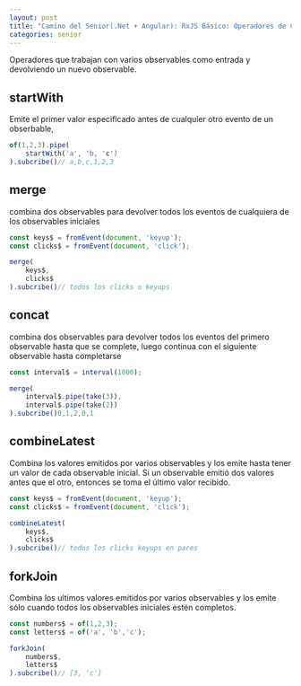 ```yaml
---
layout: post
title: "Camino del Senior(.Net + Angular): RxJS Básico: Operadores de Combinación"
categories: senior
---
```


Operadores que trabajan con varios observables como entrada y devolviendo un nuevo observable.<!--more-->

## startWith
Emite el primer valor especificado antes de cualquier otro evento de un obserbable,
```javascript
of(1,2,3).pipe(
    startWith('a', 'b, 'c')
).subcribe()// a,b,c,1,2,3
```

## merge
combina dos observables para devolver todos los eventos de cualquiera de los observables iniciales

```javascript
const keys$ = fromEvent(document, 'keyup');
const clicks$ = fromEvent(document, 'click');

merge(
    keys$,
    clicks$
).subcribe()// todos los clicks o keyups
```

## concat
combina dos observables para devolver todos los eventos del primero observable hasta que se complete, luego continua con el siguiente observable hasta completarse

```javascript
const interval$ = interval(1000);

merge(
    interval$.pipe(take(3)),
    interval$.pipe(take(2))
).subcribe()0,1,2,0,1
```

## combineLatest
Combina los valores emitidos por varios observables y los emite hasta tener un valor de cada observable inicial.
Si un observable emitió dos valores antes que el otro, entonces se toma el último valor recibido.

```javascript
const keys$ = fromEvent(document, 'keyup');
const clicks$ = fromEvent(document, 'click');

combineLatest(
    keys$,
    clicks$
).subcribe()// todos los clicks keyups en pares
```

## forkJoin
Combina los ultimos valores emitidos por varios observables y los emite sólo cuando todos los observables iniciales estén completos.

```javascript
const numbers$ = of(1,2,3);
const letters$ = of('a', 'b','c');

forkJoin(
    numbers$,
    letters$
).subcribe()// [3, 'c']
```